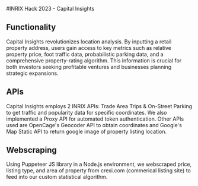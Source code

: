 #INRIX Hack 2023 - Capital Insights

## Functionality
Capital Insights revolutionizes location analysis. By inputting a retail property address, users gain access to key metrics such as relative property price, foot traffic data, probabilistic parking data, and a comprehensive property-rating algorithm. This information is crucial for both investors seeking profitable ventures and businesses planning strategic expansions.

## APIs
Capital Insights employs 2 INRIX APIs: Trade Area Trips & On-Street Parking to get traffic and popularity data for specific coordinates. We also implemented a Proxy API for automated token authentication. Other APIs used are OpenCage's Geocoder API to obtain coordinates and Google's Map Static API to return google image of property listing location.

## Webscraping
Using Puppeteer JS library in a Node.js environment, we webscraped price, listing type, and area of property from crexi.com (commerical listing site) to feed into our custom statistical algorithm.

